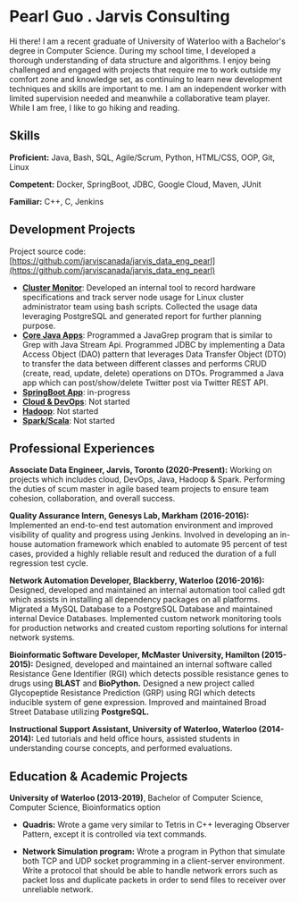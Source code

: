 
# Pearl Guo . Jarvis Consulting

Hi there! I am a recent graduate of University of Waterloo with a Bachelor's degree in Computer Science. During my school time, I developed a thorough understanding of data structure and algorithms. I enjoy being challenged and engaged with projects that require me to work outside my comfort zone and knowledge set, as continuing to learn new development techniques and skills are important to me. I am an independent worker with limited supervision needed and meanwhile a collaborative team player. While I am free, I like to go hiking and reading.

## Skills


**Proficient:** Java, Bash, SQL, Agile/Scrum, Python, HTML/CSS, OOP, Git, Linux


**Competent:** Docker, SpringBoot, JDBC, Google Cloud, Maven, JUnit


**Familiar:** C++, C, Jenkins

## Development Projects


Project source code: [https://github.com/jarviscanada/jarvis_data_eng_pearl](https://github.com/jarviscanada/jarvis_data_eng_pearl)

- **[Cluster Monitor](./linux_sql)**: Developed an internal tool to record hardware specifications and track server node usage for Linux cluster administrator team using bash scripts. Collected the usage data leveraging PostgreSQL and generated report for further planning purpose.
- **[Core Java Apps](./core_java)**:  Programmed a JavaGrep program that is similar to Grep with Java Stream Api. Programmed JDBC by implementing a Data Access Object (DAO) pattern that leverages Data Transfer Object (DTO) to transfer the data between different classes and performs CRUD (create, read, update, delete) operations on DTOs. Programmed a Java app which can post/show/delete Twitter post via Twitter REST API.
- **[SpringBoot App](./springboot)**: in-progress
- **[Cloud & DevOps](./cloud_devops)**: Not started
- **[Hadoop](./hadoop)**: Not started
- **[Spark/Scala](./spark)**:  Not started

## Professional Experiences


**Associate Data Engineer,  Jarvis, Toronto (2020-Present):** Working on projects which includes cloud, DevOps, Java, Hadoop & Spark. Performing the duties of scum master in agile based team projects to ensure team cohesion, collaboration, and overall success.

**Quality Assurance Intern,  Genesys Lab, Markham (2016-2016):** Implemented an end-to-end test automation environment and improved visibility of quality and progress using Jenkins. Involved in developing an in-house automation framework which enabled to automate 95 percent of test cases, provided a highly reliable result and reduced the duration of a full regression test cycle.

**Network Automation Developer,  Blackberry, Waterloo (2016-2016):** Designed, developed and maintained an internal automation tool called gdt which assists in installing all dependency packages on all platforms. Migrated a MySQL Database to a PostgreSQL Database and maintained internal Device Databases. Implemented custom network monitoring tools for production networks and created custom reporting solutions for internal network systems.

**Bioinformatic Software Developer,  McMaster University, Hamilton (2015-2015):** Designed, developed and maintained an internal software called Resistance Gene Identifier (RGI) which detects possible resistance genes to drugs using **BLAST** and **BioPython.** Designed a new project called Glycopeptide Resistance Prediction (GRP) using RGI which detects inducible system of gene expression. Improved and maintained Broad Street Database utilizing **PostgreSQL.**

**Instructional Support Assistant,  University of Waterloo, Waterloo (2014-2014):** Led tutorials and held office hours, assisted students in understanding course concepts, and performed evaluations.

## Education & Academic Projects

**University of Waterloo (2013-2019)**, Bachelor of Computer Science, Computer Science, Bioinformatics option

- **Quadris:** Wrote a game very similar to Tetris in C++ leveraging Observer Pattern, except it is controlled via text commands.

- **Network Simulation program:** Wrote a program in Python that simulate both TCP and UDP socket programming in a client-server environment. Write a protocol that should be able to handle network errors such as packet loss and duplicate packets in order to send files to receiver over unreliable network.

